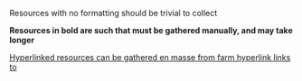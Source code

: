 Resources with no formatting should be trivial to collect

**Resources in bold are such that must be gathered manually, and may take longer**

[Hyperlinked resources can be gathered en masse from farm hyperlink links to](Legend)

